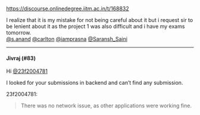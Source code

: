https://discourse.onlinedegree.iitm.ac.in/t/168832

I realize that it is my mistake for not being careful about it but i request sir to be lenient about it as the project 1 was also difficult and i have my exams tomorrow.<br/>
<a class="mention" href="/u/s.anand">@s.anand</a> <a class="mention" href="/u/carlton">@carlton</a> <a class="mention" href="/u/iamprasna">@iamprasna</a> <a class="mention" href="/u/saransh_saini">@Saransh_Saini</a></p><hr>

<h4>Jivraj (#83)</h4>
<p>Hi <a class="mention" href="/u/23f2004781">@23f2004781</a></p>
<p>I looked for your submissions in backend and can’t find any submission.</p>
<aside class="quote group-ds-students" data-post="82" data-topic="168832" data-username="23f2004781">
<div class="title">
<div class="quote-controls"></div>
 23f2004781:</div>
<blockquote>
<p>There was no network issue, as other applications were working fine.